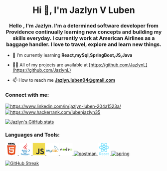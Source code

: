 <h1 align="center">Hi 👋, I'm Jazlyn V Luben</h1>
<h3 align="center">Hello , I'm Jazlyn. I'm a determined software developer from Providence continually learning new concepts and building my skills everyday. I currently work at American Airlines as a baggage handler. I love to travel, explore and learn new things.</h3>

- 🌱 I’m currently learning **React,mySql,SpringBoot,JS,Java**

- 👨‍💻 All of my projects are available at [https://github.com/JazlynL](https://github.com/JazlynL)

- 📫 How to reach me **Jazlyn.luben04@gmail.com**

<h3 align="left">Connect with me:</h3>
<p align="left">
<a href="https://www.linkedin.com/in/jazlyn-luben-204a1523a/" target="blank"><img align="center" src="https://raw.githubusercontent.com/rahuldkjain/github-profile-readme-generator/master/src/images/icons/Social/linked-in-alt.svg" alt="https://www.linkedin.com/in/jazlyn-luben-204a1523a/" height="30" width="40" /></a>
<a href="https://www.hackerrank.com/lubenjazlyn35" target="blank"><img align="center" src="https://raw.githubusercontent.com/rahuldkjain/github-profile-readme-generator/master/src/images/icons/Social/hackerrank.svg" alt="https://www.hackerrank.com/lubenjazlyn35" height="30" width="40" /></a>
</p>

[![Jazlyn's GitHub stats](https://github-readme-stats.vercel.app/api?username=JazlynL)](https://github.com/anuraghazra/github-readme-stats)

<h3 align="left">Languages and Tools:</h3>
<p align="left"> <a href="https://www.w3.org/html/" target="_blank" rel="noreferrer"> <img src="https://raw.githubusercontent.com/devicons/devicon/master/icons/html5/html5-original-wordmark.svg" alt="html5" width="40" height="40"/> </a> <a href="https://www.java.com" target="_blank" rel="noreferrer"> <img src="https://raw.githubusercontent.com/devicons/devicon/master/icons/java/java-original.svg" alt="java" width="40" height="40"/> </a> <a href="https://developer.mozilla.org/en-US/docs/Web/JavaScript" target="_blank" rel="noreferrer"> <img src="https://raw.githubusercontent.com/devicons/devicon/master/icons/javascript/javascript-original.svg" alt="javascript" width="40" height="40"/> </a> <a href="https://www.mysql.com/" target="_blank" rel="noreferrer"> <img src="https://raw.githubusercontent.com/devicons/devicon/master/icons/mysql/mysql-original-wordmark.svg" alt="mysql" width="40" height="40"/> </a> <a href="https://nodejs.org" target="_blank" rel="noreferrer"> <img src="https://raw.githubusercontent.com/devicons/devicon/master/icons/nodejs/nodejs-original-wordmark.svg" alt="nodejs" width="40" height="40"/> </a> <a href="https://postman.com" target="_blank" rel="noreferrer"> <img src="https://www.vectorlogo.zone/logos/getpostman/getpostman-icon.svg" alt="postman" width="40" height="40"/> </a> <a href="https://reactjs.org/" target="_blank" rel="noreferrer"> <img src="https://raw.githubusercontent.com/devicons/devicon/master/icons/react/react-original-wordmark.svg" alt="react" width="40" height="40"/> </a> <a href="https://spring.io/" target="_blank" rel="noreferrer"> <img src="https://www.vectorlogo.zone/logos/springio/springio-icon.svg" alt="spring" width="40" height="40"/> </a> </p
  
  [![GitHub Streak](http://github-readme-streak-stats.herokuapp.com?user=JazlynL&theme=github-dark-blue&hide_border=true)](https://git.io/streak-stats)

  
